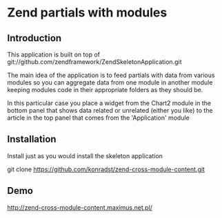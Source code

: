 Zend partials with modules
==========================

Introduction
------------
This application is built on top of git://github.com/zendframework/ZendSkeletonApplication.git

The main idea of the application is to feed partials with data from various modules so you can aggregate data from one module in another module keeping modules code in their appropriate folders as they should be.

In this particular case you place a widget from the Chart2 module in the bottom panel that shows data related or unrelated (either you like) to the article in the top panel that comes from the 'Application' module

Installation
------------
Install just as you would install the skeleton application

git clone https://github.com/konradst/zend-cross-module-content.git

Demo
----
http://zend-cross-module-content.maximus.net.pl/